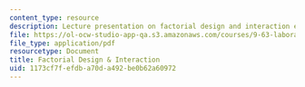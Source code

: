 ```yaml
---
content_type: resource
description: Lecture presentation on factorial design and interaction effects.
file: https://ol-ocw-studio-app-qa.s3.amazonaws.com/courses/9-63-laboratory-in-visual-cognition-fall-2009/1173cf7fefdba70da492be0b62a60972_MIT9_63F09_lec05.pdf
file_type: application/pdf
resourcetype: Document
title: Factorial Design & Interaction
uid: 1173cf7f-efdb-a70d-a492-be0b62a60972
---
```

